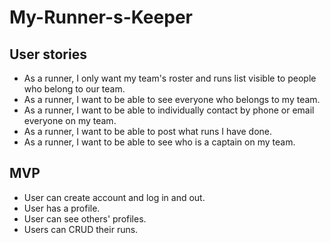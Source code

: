 # My-Runner-s-Keeper


## User stories
- As a runner, I only want my team's roster and runs list visible to people who belong to our team.
- As a runner, I want to be able to see everyone who belongs to my team.
- As a runner, I want to be able to individually contact by phone or email everyone on my team.
- As a runner, I want to be able to post what runs I have done.
- As a runner, I want to be able to see who is a captain on my team.


## MVP
- User can create account and log in and out.
- User has a profile.
- User can see others' profiles.
- Users can CRUD their runs.
